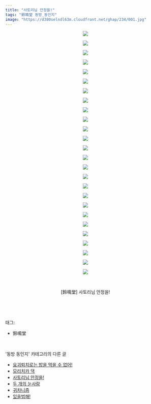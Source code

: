```yaml
---
title: "사토리님 안정을!"
tags: "鈴鳴堂 동방_동인지"
image: "https://d380selndl63m.cloudfront.net/ghap/234/001.jpg"
---
```

<div class="article">
<p style="text-align: center; clear: none; float: none;"><img src="{{ site.imgserver5 }}/ghap/234/001.jpg"/></p>
<p style="text-align: center; clear: none; float: none;"><img src="{{ site.imgserver5 }}/ghap/234/002.jpg"/></p>
<p style="text-align: center; clear: none; float: none;"><img src="{{ site.imgserver5 }}/ghap/234/003.jpg"/></p>
<p style="text-align: center; clear: none; float: none;"><img src="{{ site.imgserver5 }}/ghap/234/004.jpg"/></p>
<p style="text-align: center; clear: none; float: none;"><img src="{{ site.imgserver5 }}/ghap/234/005.jpg"/></p>
<p style="text-align: center; clear: none; float: none;"><img src="{{ site.imgserver5 }}/ghap/234/006.jpg"/></p>
<p style="text-align: center; clear: none; float: none;"><img src="{{ site.imgserver5 }}/ghap/234/007.jpg"/></p>
<p style="text-align: center; clear: none; float: none;"><img src="{{ site.imgserver5 }}/ghap/234/008.jpg"/></p>
<p style="text-align: center; clear: none; float: none;"><img src="{{ site.imgserver5 }}/ghap/234/009.jpg"/></p>
<p style="text-align: center; clear: none; float: none;"><img src="{{ site.imgserver5 }}/ghap/234/010.jpg"/></p>
<p style="text-align: center; clear: none; float: none;"><img src="{{ site.imgserver5 }}/ghap/234/011.jpg"/></p>
<p style="text-align: center; clear: none; float: none;"><img src="{{ site.imgserver5 }}/ghap/234/012.jpg"/></p>
<p style="text-align: center; clear: none; float: none;"><img src="{{ site.imgserver5 }}/ghap/234/013.jpg"/></p>
<p style="text-align: center; clear: none; float: none;"><img src="{{ site.imgserver5 }}/ghap/234/014.jpg"/></p>
<p style="text-align: center; clear: none; float: none;"><img src="{{ site.imgserver5 }}/ghap/234/015.jpg"/></p>
<p style="text-align: center; clear: none; float: none;"><img src="{{ site.imgserver5 }}/ghap/234/016.jpg"/></p>
<p style="text-align: center; clear: none; float: none;"><img src="{{ site.imgserver5 }}/ghap/234/017.jpg"/></p>
<p style="text-align: center; clear: none; float: none;"><img src="{{ site.imgserver5 }}/ghap/234/018.jpg"/></p>
<p style="text-align: center; clear: none; float: none;"><img src="{{ site.imgserver5 }}/ghap/234/019.jpg"/></p>
<p style="text-align: center; clear: none; float: none;"><img src="{{ site.imgserver5 }}/ghap/234/020.jpg"/></p>
<p style="text-align: center; clear: none; float: none;"><img src="{{ site.imgserver5 }}/ghap/234/021.jpg"/></p>
<p style="text-align: center; clear: none; float: none;"><img src="{{ site.imgserver5 }}/ghap/234/022.jpg"/></p>
<p style="text-align: center; clear: none; float: none;"><img src="{{ site.imgserver5 }}/ghap/234/023.jpg"/></p>
<p style="text-align: center; clear: none; float: none;"><img src="{{ site.imgserver5 }}/ghap/234/024.jpg"/></p>
<p style="text-align: center; clear: none; float: none;"><img src="{{ site.imgserver5 }}/ghap/234/025.jpg"/></p>
<p style="text-align: center; clear: none; float: none;"><img src="{{ site.imgserver5 }}/ghap/234/026.jpg"/></p>
<p style="text-align: center; clear: none; float: none;"><br/></p>
<p style="text-align: center; clear: none; float: none;">[鈴鳴堂] 사토리님 안정을!</p>
<p><br/></p>
</div><br/>
<div class="tagTrail">
<p>태그: </p>
<ul>
<li>鈴鳴堂</li>
</ul>
</div><br/>
<div class="another">
<p>'동방 동인지' 카테고리의 다른 글</p>
<ul>
<li><a href="/ghap_236">요괴퇴치로는 밥을 먹을 수 없어!</a></li>
<li><a href="/ghap_235">모리치카 댁</a></li>
<li><a href="/ghap_234">사토리님 안정을!</a></li>
<li><a href="/ghap_233">두 개의 눈사람</a></li>
<li><a href="/ghap_232">귀차니즘</a></li>
<li><a href="/ghap_231">있을법해!</a></li>
</ul>
</div><br/>
<div class="cb_module cb_fluid">
<div class="cb_wrt cb_profile">
</div><!-- commentList close -->
</div><br/>
